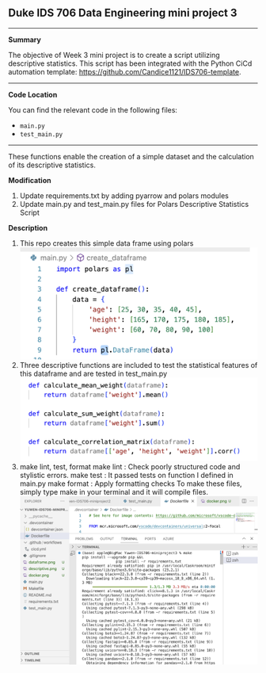 ## Duke IDS 706 Data Engineering mini project 3  
---

**Summary**

The objective of  Week 3 mini project is to create a script utilizing descriptive statistics. This script has been integrated with the Python CiCd automation template: https://github.com/Candice1121/IDS706-template.

---

**Code Location**

You can find the relevant code in the following files:
- `main.py`
- `test_main.py`

---

These functions enable the creation of a simple dataset and the calculation of its descriptive statistics.

**Modification**

1. Update requirements.txt by adding pyarrow and polars modules
2. Update main.py and test_main.py files for Polars Descriptive Statistics Script


**Description**

1. This repo creates this simple data frame using polars
   ![Local Image](/images/dataframe.png)
2. Three descriptive functions are included to test the statistical features of this dataframe and are tested in test_main.py
   ![Local Image](/images/descriptive.png)
3. make lint, test, format
   make lint : Check poorly structured code and stylistic errors.
   make test : It passed tests on function I defined in main.py
   make format : Apply formatting checks
   To make these files, simply type make in your terminal and it will compile files.
   ![Local Image](/images/make.png)
